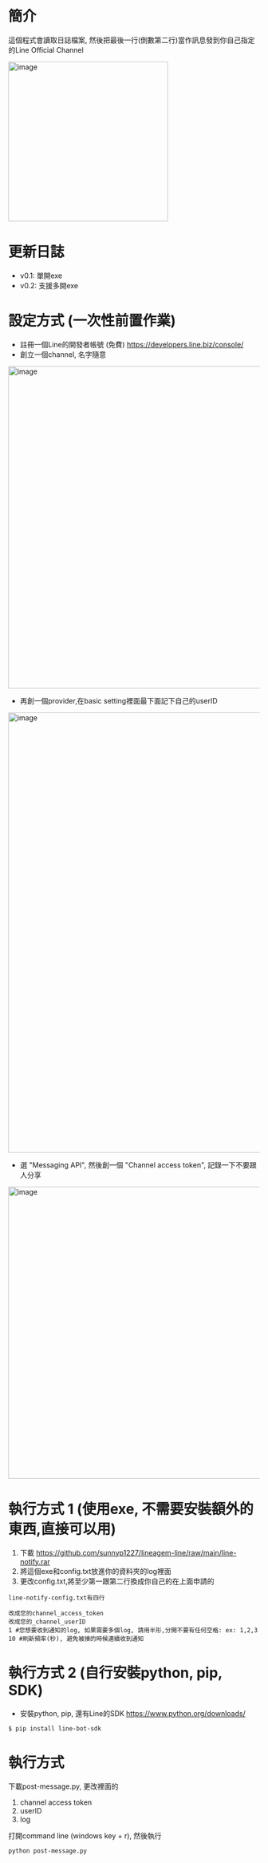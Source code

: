 # 簡介
這個程式會讀取日誌檔案, 然後把最後一行(倒數第二行)當作訊息發到你自己指定的Line Official Channel

<img width="320" alt="image" src="https://user-images.githubusercontent.com/691289/216745596-b58c7538-1d53-482a-9d8d-33dccc80c115.jpeg">

# 更新日誌
 - v0.1: 單開exe
 - v0.2: 支援多開exe

# 設定方式 (一次性前置作業)
- 註冊一個Line的開發者帳號 (免費)
   https://developers.line.biz/console/
- 創立一個channel, 名字隨意
<img width="646" alt="image" src="https://user-images.githubusercontent.com/691289/216746064-d09b43c6-13bc-44a3-bbe8-5d7b99a97fdc.png">

- 再創一個provider,在basic setting裡面最下面記下自己的userID
<img width="882" alt="image" src="https://user-images.githubusercontent.com/691289/216745406-80541150-da37-4146-9a02-1ead2bb82102.png">

- 選 "Messaging API", 然後創一個 "Channel access token", 記錄一下不要跟人分享
<img width="585" alt="image" src="https://user-images.githubusercontent.com/691289/216746237-ccebd59d-8e87-49e2-8d10-4c03d6d38974.png">

# 執行方式 1 (使用exe, 不需要安裝額外的東西,直接可以用)
1. 下載 https://github.com/sunnyp1227/lineagem-line/raw/main/line-notify.rar
2. 將這個exe和config.txt放進你的資料夾的log裡面
3. 更改config.txt,將至少第一跟第二行換成你自己的在上面申請的

```
line-notify-config.txt有四行

改成您的channel_access_token
改成您的_channel_userID
1 #您想要收到通知的log, 如果需要多個log, 請用半形,分開不要有任何空格: ex: 1,2,3
10 #刷新頻率(秒), 避免被揍的時候連續收到通知

```

# 執行方式 2 (自行安裝python, pip, SDK)
- 安裝python, pip, 還有Line的SDK
https://www.python.org/downloads/
```
$ pip install line-bot-sdk
```

# 執行方式 
下載post-message.py, 更改裡面的

1. channel access token
2. userID
3. log

打開command line (windows key + r), 然後執行
```
python post-message.py
```
